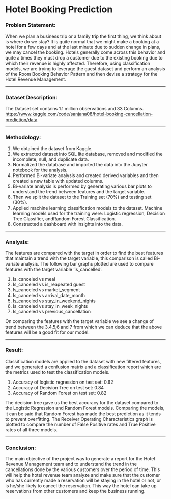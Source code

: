 # Hotel Booking Prediction

### Problem Statement:

When we plan a business trip or a family trip the first thing, we think about is where do we stay? It is quite normal that we might make a booking at a hotel for a few days and at the last minute due to sudden change in plans, we may cancel the booking. Hotels generally come across this behavior and quite a times they must drop a customer due to
the existing booking due to which their revenue is highly affected. Therefore, using classification models, we are trying to leverage the guest dataset and perform an analysis of the Room Booking Behavior Pattern and then devise a strategy for the Hotel Revenue Management.

---
### Dataset Description:

The Dataset set contains 1.1 million observations and 33 Columns. 
https://www.kaggle.com/code/sanjana08/hotel-booking-cancellation-prediction/data

---
### Methodology:

1. We obtained the dataset from Kaggle.
2. We extracted dataset into SQL lite database, removed and modified the incomplete, null, and duplicate data.
3. Normalized the database and imported the data into the Jupyter notebook for the analysis.
4. Performed Bi-variate analysis and created derived variables and then created a new table with updated columns.
5. Bi-variate analysis is performed by generating various bar plots to understand the trend between features and the target variable.
6. Then we split the dataset to the Training set (70%) and testing set (30%).
7. Applied machine learning classification models to the dataset. Machine learning models used for the training were: Logistic regression, Decision Tree Classifier, andRandom Forest Classification.
8. Constructed a dashboard with insights into the data.

---
### Analysis:

The features are compared with the target in order to find the best features that maintain a trend with the target variable, this comparison is called Bi-variate analysis.
The following bar graphs plotted are used to compare features with the target variable ‘is_cancelled’:
1. Is_canceled vs meal
2. Is_canceled vs is_reapeated guest
3. Is_canceled vs market_segment
4. Is_canceled vs arrival_date_month
5. Is_canceled vs stay_in_weekend_nights
6. Is_canceled vs stay_in_week_nights
7. Is_canceled vs previous_cancellation

On comparing the features with the target variable we see a change of trend between the 3,4,5,6 and 7 from which we can deduce that the above features will be a good fit for our model.

---
### Result:

Classification models are applied to the dataset with new filtered features, and we generated a confusion matrix and a classification report which are the metrics used to test the classification models.
1. Accuracy of logistic regression on test set: 0.62
2. Accuracy of Decision Tree on test set: 0.84
3. Accuracy of Random Forest on test set: 0.82

The decision tree gave us the best accuracy for the dataset compared to the Logistic Regression and Random Forest models.
Comparing the models, it can be said that Random Forest has made the best prediction as it tends to prevent overfitting.
The Receiver Operating Characteristics graph is plotted to compare the number of False Positive rates and True Positive rates of all three models.

---
### Conclusion:

The main objective of the project was to generate a report for the Hotel Revenue Management team and to understand the trend in the cancellations done by the various customers over the period of time. This will help the hotel revenue team analyze and make sure that the customer who has currently made a reservation will be staying in the hotel or not, or is he/she likely to cancel the reservation. This way the hotel can take up reservations from other customers and keep the business running.










